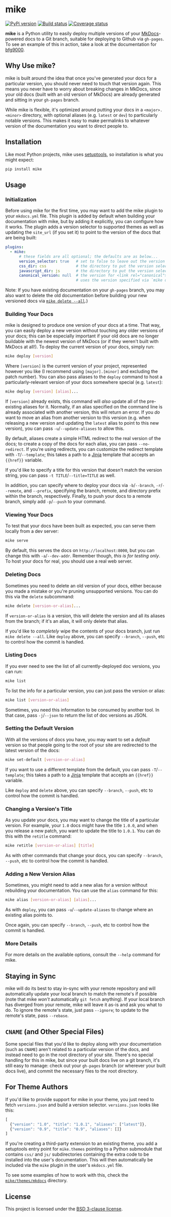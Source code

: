 # mike

[![PyPi version][pypi-image]][pypi-link]
[![Build status][ci-image]][ci-link]
[![Coverage status][codecov-image]][codecov-link]

**mike** is a Python utility to easily deploy multiple versions of your
[MkDocs](http://www.mkdocs.org)-powered docs to a Git branch, suitable for
deploying to Github via `gh-pages`. To see an example of this in action, take a
look at the documentation for [bfg9000][bfg9000].

## Why Use mike?

mike is built around the idea that once you've generated your docs for a
particular version, you should never need to touch that version again. This
means you never have to worry about breaking changes in MkDocs, since your old
docs (built with an old version of MkDocs) are already generated and sitting in
your `gh-pages` branch.

While mike is flexible, it's optimized around putting your docs in a
`<major>.<minor>` directory, with optional aliases (e.g. `latest` or `dev`) to
particularly notable versions. This makes it easy to make permalinks to whatever
version of the documentation you want to direct people to.

## Installation

Like most Python projects, mike uses [setuptools][setuptools], so installation
is what you might expect:

```sh
pip install mike
```

## Usage

### Initialization

Before using mike for the first time, you may want to add the mike plugin
to your `mkdocs.yml` file. This plugin is added by default when building your
documentation with mike, but by adding it explicitly, you can configure how it
works. The plugin adds a version selector to supported themes as well as
updating the `site_url` (if you set it) to point to the version of the docs that
are being built:

```yaml
plugins:
  - mike:
      # these fields are all optional; the defaults are as below...
      version_selector: true   # set to false to leave out the version selector
      css_dir: css             # the directory to put the version selector's CSS
      javascript_dir: js       # the directory to put the version selector's JS
      canonical_version: null  # the version for <link rel="canonical">; `null`
                               # uses the version specified via `mike deploy`
```

Note: If you have existing documentation on your `gh-pages` branch, you may also
want to delete the old documentation before building your new versioned docs via
[`mike delete --all`](#deleting-docs).)

### Building Your Docs

mike is designed to produce one version of your docs at a time. That way, you
can easily deploy a new version without touching any older versions of your
docs; this can be especially important if your old docs are no longer buildable
with the newest version of MkDocs (or if they weren't built with MkDocs at
all!). To deploy the current version of your docs, simply run:

```sh
mike deploy [version]
```

Where `[version]` is the current version of your project, represented however
you like (I recommend using `[major].[minor]` and excluding the patch
number). You can also pass aliases to the `deploy` command to host a
particularly-relevant version of your docs somewhere special (e.g. `latest`):

```sh
mike deploy [version] [alias]...
```

If `[version]` already exists, this command will *also* update all of the
pre-existing aliases for it. Normally, if an alias specified on the command line
is already associated with another version, this will return an error. If you
*do* want to move an alias from another version to this version (e.g. when
releasing a new version and updating the `latest` alias to point to this new
version), you can pass `-u`/`--update-aliases` to allow this.

By default, aliases create a simple HTML redirect to the real version of the
docs; to create a copy of the docs for each alias, you can pass `--no-redirect`.
If you're using redirects, you can customize the redirect template with
`-T`/`--template`; this takes a path to a [Jinja][jinja] template that accepts
an `{{href}}` variable.

If you'd like to specify a title for this version that doesn't match the version
string, you can pass `-t TITLE`/`--title=TITLE` as well.

In addition, you can specify where to deploy your docs via `-b`/`--branch`,
`-r`/`--remote`, and `--prefix`, specifying the branch, remote, and directory
prefix within the branch, respectively. Finally, to push your docs to a remote
branch, simply add `-p`/`--push` to your command.

### Viewing Your Docs

To test that your docs have been built as expected, you can serve them locally
from a dev server:

```sh
mike serve
```

By default, this serves the docs on `http://localhost:8000`, but you can
change this with `-a`/`--dev-addr`. Remember though, *this is for testing only*.
To host your docs for real, you should use a real web server.

### Deleting Docs

Sometimes you need to delete an old version of your docs, either because you
made a mistake or you're pruning unsupported versions. You can do this via the
`delete` subcommand:

```sh
mike delete [version-or-alias]...
```

If `version-or-alias` is a version, this will delete the version and all its
aliases from the branch; if it's an alias, it will only delete that alias.

If you'd like to *completely* wipe the contents of your docs branch, just run
`mike delete --all`. Like `deploy` above, you can specify `--branch`, `--push`,
etc to control how the commit is handled.

### Listing Docs

If you ever need to see the list of all currently-deployed doc versions, you can
run:

```sh
mike list
```

To list the info for a particular version, you can just pass the version or
alias:

```sh
mike list [version-or-alias]
```

Sometimes, you need this information to be consumed by another tool. In that
case, pass `-j`/`--json` to return the list of doc versions as JSON.

### Setting the Default Version

With all the versions of docs you have, you may want to set a *default* version
so that people going to the root of your site are redirected to the latest
version of the docs:

```sh
mike set-default [version-or-alias]
```

If you want to use a different template from the default, you can pass
`-T`/`--template`; this takes a path to a [Jinja][jinja] template that accepts
an `{{href}}` variable.

Like `deploy` and `delete` above, you can specify `--branch`, `--push`,
etc to control how the commit is handled.

### Changing a Version's Title

As you update your docs, you may want to change the title of a particular
version. For example, your `1.0` docs might have the title `1.0.0`, and when you
release a new patch, you want to update the title to `1.0.1`. You can do this
with the `retitle` command:

```sh
mike retitle [version-or-alias] [title]
```

As with other commands that change your docs, you can specify `--branch`,
`--push`, etc to control how the commit is handled.

### Adding a New Version Alias

Sometimes, you might need to add a new alias for a version without rebuilding
your documentation. You can use the `alias` command for this:

```sh
mike alias [version-or-alias] [alias]...
```

As with `deploy`, you can pass `-u`/`--update-aliases` to change where an
existing alias points to.

Once again, you can specify `--branch`, `--push`, etc to control how the commit
is handled.

### More Details

For more details on the available options, consult the `--help` command for
mike.

## Staying in Sync

mike will do its best to stay in-sync with your remote repository and will
automatically update your local branch to match the remote's if possible (note
that mike *won't* automatically `git fetch` anything). If your local branch has
diverged from your remote, mike will leave it as-is and ask you what to do. To
ignore the remote's state, just pass `--ignore`; to update to the remote's
state, pass `--rebase`.

## `CNAME` (and Other Special Files)

Some special files that you'd like to deploy along with your documentation (such
as `CNAME`) aren't related to a particular version of the docs, and instead need
to go in the root directory of your site. There's no special handling for this
in mike, but since your built docs live on a git branch, it's still easy to
manage: check out your `gh-pages` branch (or wherever your built docs
live), and commit the necessary files to the root directory.

## For Theme Authors

If you'd like to provide support for mike in your theme, you just need to
fetch `versions.json` and build a version selector. `versions.json` looks like
this:

```js
[
  {"version": "1.0", "title": "1.0.1", "aliases": ["latest"]},
  {"version": "0.9", "title": "0.9", "aliases": []}
]
```

If you're creating a third-party extension to an existing theme, you add a
setuptools entry point for `mike.themes` pointing to a Python submodule that
contains `css/` and `js/` subdirectories containing the extra code to be
installed into the user's documentation. This will then automatically be
included via the `mike` plugin in the user's `mkdocs.yml` file.

To see some examples of how to work with this, check the
[`mike/themes/mkdocs`](mike/themes/mkdocs) directory.

## License

This project is licensed under the [BSD 3-clause license](LICENSE).

[pypi-image]: https://img.shields.io/pypi/v/mike.svg
[pypi-link]: https://pypi.python.org/pypi/mike
[ci-image]: https://github.com/jimporter/mike/workflows/build/badge.svg
[ci-link]: https://github.com/jimporter/mike/actions?query=branch%3Amaster+workflow%3Abuild
[codecov-image]: https://codecov.io/gh/jimporter/mike/branch/master/graph/badge.svg
[codecov-link]: https://codecov.io/gh/jimporter/mike

[bfg9000]: https://jimporter.github.io/bfg9000
[material-insiders]: https://squidfunk.github.io/mkdocs-material/insiders/
[setuptools]: https://pythonhosted.org/setuptools/
[jinja]: https://jinja.palletsprojects.com/
